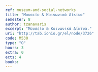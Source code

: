 ```yaml
---
ref: museum-and-social-networks
title: "Μουσείο & Κοινωνικά Δίκτυα"
semester: 8
author: tzanavaris
excerpt: "Μουσείο & Κοινωνικά Δίκτυα."
uri: "http://tab.ionio.gr/el/node/3726"
code: Μ530
type: "O"
hours: 3
extra: 0
ects: 4
books:
---
```

